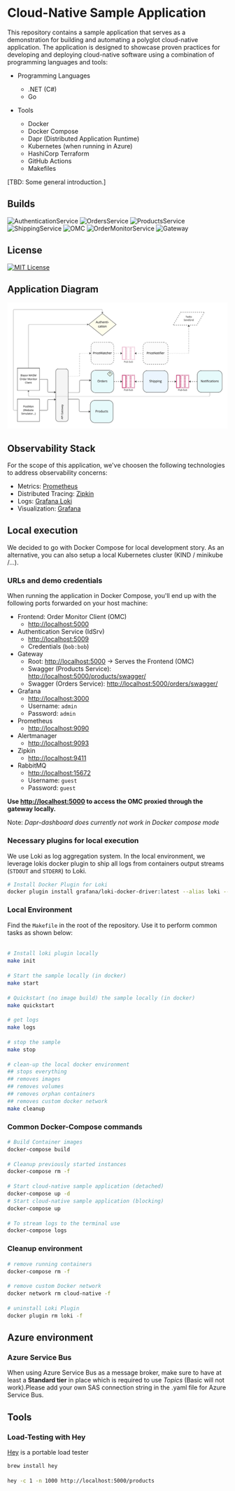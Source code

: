 # Cloud-Native Sample Application

This repository contains a sample application that serves as a demonstration for building and automating a polyglot cloud-native application. The application is designed to showcase proven practices for developing and deploying cloud-native software using a combination of programming languages and tools:

* Programming Languages
  * .NET (C#)
  * Go

* Tools
  * Docker
  * Docker Compose
  * Dapr (Distributed Application Runtime)
  * Kubernetes (when running in Azure)
  * HashiCorp Terraform
  * GitHub Actions
  * Makefiles

[TBD: Some general introduction.]

## Builds

![AuthenticationService](https://img.shields.io/github/actions/workflow/status/thinktecture-labs/cloud-native-sample/cn.authn.ci.yml?branch=main&label=Authentication%20Service&logo=github) ![OrdersService](https://img.shields.io/github/actions/workflow/status/thinktecture-labs/cloud-native-sample/cn.orders.ci.yml?branch=main&label=Orders%20Service&logo=github) ![ProductsService](https://img.shields.io/github/actions/workflow/status/thinktecture-labs/cloud-native-sample/cn.products.ci.yml?branch=main&label=Products%20Service&logo=github) ![ShippingService](https://img.shields.io/github/actions/workflow/status/thinktecture-labs/cloud-native-sample/cn.shipping.ci.yml?branch=main&label=Shipping%20Service&logo=github) ![OMC](https://img.shields.io/github/actions/workflow/status/thinktecture-labs/cloud-native-sample/cn.order-monitor-client.ci.yml?branch=main&label=Order%20Monitor%20Client&logo=github) ![OrderMonitorService](https://img.shields.io/github/actions/workflow/status/thinktecture-labs/cloud-native-sample/cn.authn.ci.yml?branch=main&label=Order%20Monitor%20Service&logo=github) ![Gateway](https://img.shields.io/github/actions/workflow/status/thinktecture-labs/cloud-native-sample/cn.gateway.ci.yml?branch=main&label=Gateway&logo=github)

## License

[![MIT License](https://img.shields.io/badge/License-MIT-green.svg)](https://choosealicense.com/licenses/mit/)

## Application Diagram

![Architecture Overview](assets/architecture-overview.jpg)

## Observability Stack

For the scope of this application, we've choosen the following technologies to address observability concerns:

* Metrics: [Prometheus](https://prometheus.io)
* Distributed Tracing: [Zipkin](https://zipkin.io)
* Logs: [Grafana Loki](https://grafana.com/oss/loki/)
* Visualization: [Grafana](https://grafana.com/grafana/)

## Local execution

We decided to go with Docker Compose for local development story. As an alternative, you can also setup a local Kubernetes cluster (KIND / minikube /...).

### URLs and demo credentials

When running the application in Docker Compose, you'll end up with the following ports forwarded on your host machine:

* Frontend: Order Monitor Client (OMC)
  * [http://localhost:5000](http://localhost:5000)
* Authentication Service (IdSrv)
  * [http://localhost:5009](http://localhost:5009)
  * Credentials (`bob:bob`)
* Gateway
  * Root: [http://localhost:5000](http://localhost:5000) -> Serves the Frontend (OMC)
  * Swagger (Products Service): [http://localhost:5000/products/swagger/](http://localhost:5000/products/swagger/)
  * Swagger (Orders Service): [http://localhost:5000/orders/swagger/](http://localhost:5000/orders/swagger/)
* Grafana
  * [http://localhost:3000](http://localhost:3000)
  * Username: `admin`
  * Password: `admin`
* Prometheus
  * [http://localhost:9090](http://localhost:9090)
* Alertmanager
  * [http://localhost:9093](http://localhost:9093)
* Zipkin
  * [http://localhost:9411](http://localhost:9411)
* RabbitMQ
  * [http://localhost:15672](http://localhost:15672)
  * Username: `guest`
  * Password: `guest`

**Use [http://localhost:5000](http://localhost:5000) to access the OMC proxied through the gateway locally.**

Note: *Dapr-dashboard does currently not work in Docker compose mode*

### Necessary plugins for local execution

We use Loki as log aggregation system. In the local environment, we leverage lokis docker plugin to ship all logs from containers output streams (`STDOUT` and `STDERR`) to Loki.

```bash
# Install Docker Plugin for Loki
docker plugin install grafana/loki-docker-driver:latest --alias loki --grant-all-permissions
```

### Local Environment

Find the `Makefile` in the root of the repository. Use it to perform common tasks as shown below:

```bash

# Install loki plugin locally
make init

# Start the sample locally (in docker)
make start 

# Quickstart (no image build) the sample locally (in docker)
make quickstart

# get logs
make logs

# stop the sample
make stop

# clean-up the local docker environment
## stops everything
## removes images
## removes volumes
## removes orphan containers
## removes custom docker network
make cleanup
```

### Common Docker-Compose commands

```bash
# Build Container images
docker-compose build

# Cleanup previously started instances
docker-compose rm -f

# Start cloud-native sample application (detached)
docker-compose up -d
# Start cloud-native sample application (blocking)
docker-compose up

# To stream logs to the terminal use
docker-compose logs
```

### Cleanup environment

```bash
# remove running containers
docker-compose rm -f

# remove custom Docker network
docker network rm cloud-native -f

# uninstall Loki Plugin
docker plugin rm loki -f
```

## Azure environment

### Azure Service Bus

When using Azure Service Bus as a message broker, make sure to have at least a **Standard tier** in place which is required to use *Topics* (Basic will not work).Please add your own SAS connection string in the .yaml file for Azure Service Bus.

## Tools

### Load-Testing with Hey

[Hey](https://github.com/rakyll/hey) is a portable load tester

```bash
brew install hey

hey -c 1 -n 1000 http://localhost:5000/products
```
